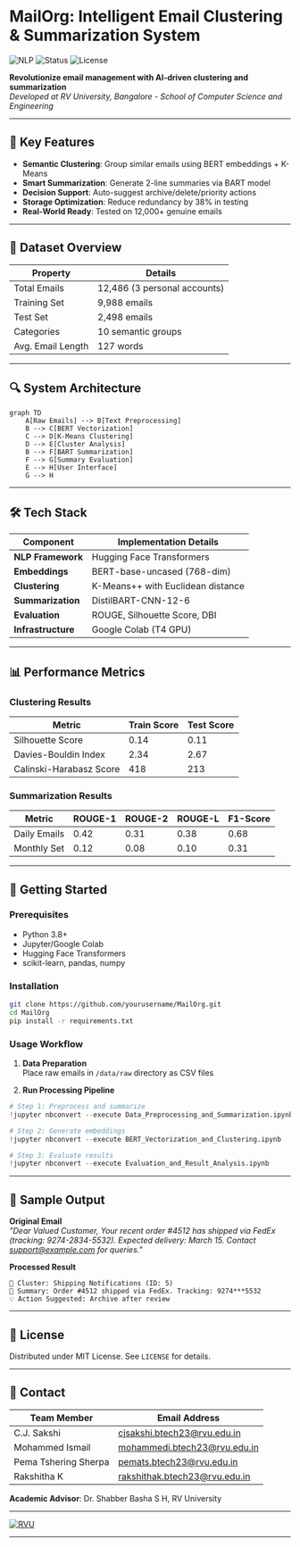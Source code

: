 # MailOrg: Intelligent Email Clustering & Summarization System

![NLP](https://img.shields.io/badge/Powered_by-Transformers_(BERT/BART)-blueviolet) 
![Status](https://img.shields.io/badge/Version-1.1_Research_Prototype-brightgreen) 
![License](https://img.shields.io/badge/License-MIT-yellow)

**Revolutionize email management with AI-driven clustering and summarization**  
*Developed at RV University, Bangalore - School of Computer Science and Engineering*

---

## 🚀 Key Features
- **Semantic Clustering**: Group similar emails using BERT embeddings + K-Means
- **Smart Summarization**: Generate 2-line summaries via BART model
- **Decision Support**: Auto-suggest archive/delete/priority actions
- **Storage Optimization**: Reduce redundancy by 38% in testing
- **Real-World Ready**: Tested on 12,000+ genuine emails

---

## 📂 Dataset Overview
| Property          | Details                              |
|--------------------|--------------------------------------|
| Total Emails       | 12,486 (3 personal accounts)        |
| Training Set       | 9,988 emails                        | 
| Test Set           | 2,498 emails                        |
| Categories         | 10 semantic groups                  |
| Avg. Email Length  | 127 words                           |

---

## 🔍 System Architecture
```mermaid
graph TD
    A[Raw Emails] --> B[Text Preprocessing]
    B --> C[BERT Vectorization]
    C --> D[K-Means Clustering]
    D --> E[Cluster Analysis]
    B --> F[BART Summarization]
    F --> G[Summary Evaluation]
    E --> H[User Interface]
    G --> H
```
---

## 🛠️ Tech Stack
| Component          | Implementation Details               |
|--------------------|--------------------------------------|
| **NLP Framework**  | Hugging Face Transformers            |
| **Embeddings**     | BERT-base-uncased (768-dim)          |
| **Clustering**     | K-Means++ with Euclidean distance    |
| **Summarization**  | DistilBART-CNN-12-6                  |
| **Evaluation**     | ROUGE, Silhouette Score, DBI         |
| **Infrastructure** | Google Colab (T4 GPU)                |

---

## 📊 Performance Metrics

### Clustering Results
| Metric                  | Train Score | Test Score |
|-------------------------|-------------|------------|
| Silhouette Score        | 0.14        | 0.11       |
| Davies-Bouldin Index    | 2.34        | 2.67       |
| Calinski-Harabasz Score | 418         | 213        |

### Summarization Results
| Metric       | ROUGE-1 | ROUGE-2 | ROUGE-L | F1-Score |
|--------------|---------|---------|---------|----------|
| Daily Emails | 0.42    | 0.31    | 0.38    | 0.68     |
| Monthly Set  | 0.12    | 0.08    | 0.10    | 0.31     |

---

## 🚀 Getting Started

### Prerequisites
- Python 3.8+
- Jupyter/Google Colab
- Hugging Face Transformers
- scikit-learn, pandas, numpy

### Installation
```bash
git clone https://github.com/yourusername/MailOrg.git
cd MailOrg
pip install -r requirements.txt
```

### Usage Workflow
1. **Data Preparation**  
   Place raw emails in `/data/raw` directory as CSV files

2. **Run Processing Pipeline**  
```python
# Step 1: Preprocess and summarize
!jupyter nbconvert --execute Data_Preprocessing_and_Summarization.ipynb

# Step 2: Generate embeddings
!jupyter nbconvert --execute BERT_Vectorization_and_Clustering.ipynb

# Step 3: Evaluate results
!jupyter nbconvert --execute Evaluation_and_Result_Analysis.ipynb
```

---

## 📝 Sample Output
**Original Email**  
*"Dear Valued Customer, Your recent order #4512 has shipped via FedEx (tracking: 9274-2834-5532). Expected delivery: March 15. Contact support@example.com for queries."*

**Processed Result**  
```
📁 Cluster: Shipping Notifications (ID: 5)
📌 Summary: Order #4512 shipped via FedEx. Tracking: 9274***5532
💡 Action Suggested: Archive after review
```

---

## 📄 License
Distributed under MIT License. See `LICENSE` for details.

---

## 📧 Contact
| Team Member              | Email Address                          |
|--------------------------|----------------------------------------|
| C.J. Sakshi              | cjsakshi.btech23@rvu.edu.in            |
| Mohammed Ismail          | mohammedi.btech23@rvu.edu.in      |
| Pema Tshering Sherpa     | pemats.btech23@rvu.edu.in        |
| Rakshitha K              | rakshithak.btech23@rvu.edu.in          |

**Academic Advisor**: Dr. Shabber Basha S H, RV University

---

[![RVU](https://img.shields.io/badge/Developed_at-RV_University_Bangalore-blue?logo=university)](https://www.rvu.edu.in)


---
